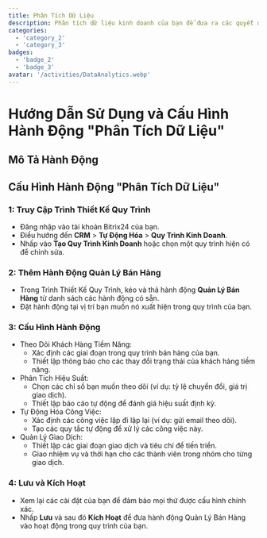 ```yaml
---
title: Phân Tích Dữ Liệu
description: Phân tích dữ liệu kinh doanh của bạn để đưa ra các quyết định sáng suốt.
categories: 
  - 'category_2'
  - 'category_3'
badges: 
  - 'badge_2'
  - 'badge_3'
avatar: '/activities/DataAnalytics.webp'
---
```

# Hướng Dẫn Sử Dụng và Cấu Hình Hành Động "Phân Tích Dữ Liệu"

## Mô Tả Hành Động

## **Cấu Hình Hành Động "Phân Tích Dữ Liệu"**

### 1: Truy Cập Trình Thiết Kế Quy Trình
- Đăng nhập vào tài khoản Bitrix24 của bạn.
- Điều hướng đến **CRM** > **Tự Động Hóa** > **Quy Trình Kinh Doanh**.
- Nhấp vào **Tạo Quy Trình Kinh Doanh** hoặc chọn một quy trình hiện có để chỉnh sửa.

### 2: Thêm Hành Động Quản Lý Bán Hàng
- Trong Trình Thiết Kế Quy Trình, kéo và thả hành động **Quản Lý Bán Hàng** từ danh sách các hành động có sẵn.
- Đặt hành động tại vị trí bạn muốn nó xuất hiện trong quy trình của bạn.

### 3: Cấu Hình Hành Động
- Theo Dõi Khách Hàng Tiềm Năng:
  - Xác định các giai đoạn trong quy trình bán hàng của bạn.
  - Thiết lập thông báo cho các thay đổi trạng thái của khách hàng tiềm năng.
- Phân Tích Hiệu Suất:
  - Chọn các chỉ số bạn muốn theo dõi (ví dụ: tỷ lệ chuyển đổi, giá trị giao dịch).
  - Thiết lập báo cáo tự động để đánh giá hiệu suất định kỳ.
- Tự Động Hóa Công Việc:
  - Xác định các công việc lặp đi lặp lại (ví dụ: gửi email theo dõi).
  - Tạo các quy tắc tự động để xử lý các công việc này.
- Quản Lý Giao Dịch:
  - Thiết lập các giai đoạn giao dịch và tiêu chí để tiến triển.
  - Giao nhiệm vụ và thời hạn cho các thành viên trong nhóm cho từng giao dịch.

### 4: Lưu và Kích Hoạt
- Xem lại các cài đặt của bạn để đảm bảo mọi thứ được cấu hình chính xác.
- Nhấp **Lưu** và sau đó **Kích Hoạt** để đưa hành động Quản Lý Bán Hàng vào hoạt động trong quy trình của bạn.